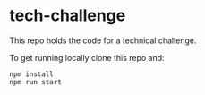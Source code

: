 # tech-challenge

This repo holds the code for a technical challenge. 

To get running locally clone this repo and: 
~~~~
npm install
npm run start
~~~~